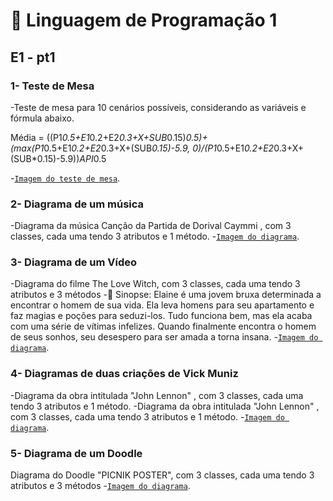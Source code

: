 # 📌 Linguagem de Programação 1

## E1 - pt1
### 1- Teste de Mesa
-Teste de mesa para 10 cenários possíveis, considerando as variáveis e fórmula abaixo.

Média = ((P1*0.5+E1*0.2+E2*0.3+X+SUB*0.15)*0.5)+(max(P1*0.5+E1*0.2+E2*0.3+X+(SUB*0.15)-5.9, 0)/(P1*0.5+E1*0.2+E2*0.3+X+(SUB*0.15)-5.9))*API*0.5

-[`Imagem do teste de mesa`](.//Teste_de_Mesa.md).

### 2- Diagrama de um música
-Diagrama da música Canção da Partida de Dorival Caymmi , com 3 classes, cada uma tendo 3 atributos e 1 método.
-[`Imagem do diagrama`](./Imagens/Diagrama_Musica.md).

### 3- Diagrama de um Vídeo
-Diagrama do filme The Love Witch, com 3 classes, cada uma tendo 3 atributos e 3 métodos
-📖 Sinopse:
Elaine é uma jovem bruxa determinada a encontrar o homem de sua vida.
Ela leva homens para seu apartamento e faz magias e poções para seduzi-los.
Tudo funciona bem, mas ela acaba com uma série de vítimas infelizes.
Quando finalmente encontra o homem de seus sonhos, seu desespero para ser amada a torna insana.
-[`Imagem do diagrama`](./Imagens/Diagrama_Video.md).

### 4- Diagramas de duas criações de Vick Muniz
-Diagrama da obra intitulada "John Lennon" , com 3 classes, cada uma tendo 3 atributos e 1 método.
-Diagrama da obra intitulada "John Lennon" , com 3 classes, cada uma tendo 3 atributos e 1 método.
-[`Imagem do diagrama`](./Imagens/Diagrama_Imagem_VikMuniz.md).

### 5- Diagrama de um Doodle
Diagrama do Doodle "PICNIK POSTER", com 3 classes, cada uma tendo 3 atributos e 3 métodos
-[`Imagem do diagrama`](./Imagens/DiagramaDoodle.md).


